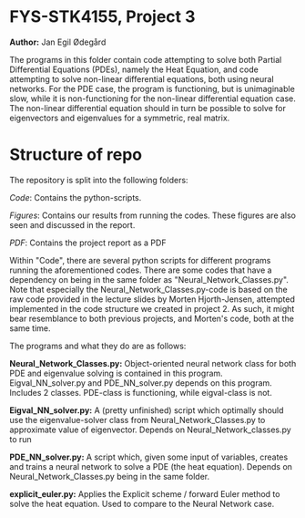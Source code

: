 # FYS-STK4155, Project 3

 **Author:** Jan Egil Ødegård

The programs in this folder contain code attempting to solve both Partial Differential Equations (PDEs), namely the Heat Equation, and code attempting to solve non-linear differential equations, both using neural networks. For the PDE case, the program is functioning, but is unimaginable slow, while it is non-functioning for the non-linear differential equation case. The non-linear differential equation should in turn be possible to solve for eigenvectors and eigenvalues for a symmetric, real matrix.

# Structure of repo

The repository is split into the following folders:

*Code*: Contains the python-scripts.

*Figures*: Contains our results from running the codes. These figures are also seen and discussed in the report.

*PDF*: Contains the project report as a PDF

Within "Code", there are several python scripts for different programs running the aforementioned codes. There are some codes that have a dependency on being in the same folder as "Neural_Network_Classes.py". Note that especially the Neural_Network_Classes.py-code is based on the raw code provided in the lecture slides by Morten Hjorth-Jensen, attempted implemented in the code structure we created in project 2. As such, it might bear resemblance to both previous projects, and Morten's code, both at the same time.

The programs and what they do are as follows:

**Neural_Network_Classes.py:** Object-oriented neural network class for both PDE and eigenvalue solving is contained in this program. Eigval_NN_solver.py and PDE_NN_solver.py depends on this program. Includes 2 classes. PDE-class is functioning, while eigval-class is not.

**Eigval_NN_solver.py:** A (pretty unfinished) script which optimally should use the eigenvalue-solver class from Neural_Network_Classes.py to approximate value of eigenvector. Depends on Neural_Network_classes.py to run

**PDE_NN_solver.py:** A script which, given some input of variables, creates and trains a neural network to solve a PDE (the heat equation). Depends on Neural_Network_Classes.py being in the same folder.

**explicit_euler.py:** Applies the Explicit scheme / forward Euler method to solve the heat equation. Used to compare to the Neural Network case.

